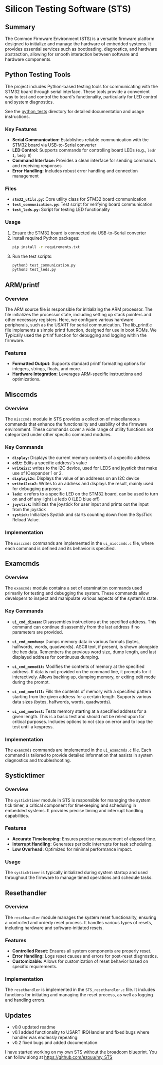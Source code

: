 # Silicon Testing Software (STS)

## Summary

The Common Firmware Environment (STS) is a versatile firmware platform designed to initialize and manage the hardware of embedded systems. It provides essential services such as bootloading, diagnostics, and hardware abstraction, allowing for smooth interaction between software and hardware components.

## Python Testing Tools

The project includes Python-based testing tools for communicating with the STM32 board through serial interface. These tools provide a convenient way to test and control the board's functionality, particularly for LED control and system diagnostics.

See the [python_tests](python_tests/README.md) directory for detailed documentation and usage instructions.

### Key Features

- **Serial Communication:** Establishes reliable communication with the STM32 board via USB-to-Serial converter
- **LED Control:** Supports commands for controlling board LEDs (e.g., `ledr 1`, `ledg 0`)
- **Command Interface:** Provides a clean interface for sending commands and receiving responses
- **Error Handling:** Includes robust error handling and connection management

### Files

- **`stm32_utils.py`:** Core utility class for STM32 board communication
- **`test_communication.py`:** Test script for verifying board communication
- **`test_leds.py`:** Script for testing LED functionality

### Usage

1. Ensure the STM32 board is connected via USB-to-Serial converter
2. Install required Python packages:
   ```bash
   pip install -r requirements.txt
   ```
3. Run the test scripts:
   ```bash
   python3 test_communication.py
   python3 test_leds.py
   ```

## ARM/printf

### Overview

The ARM source file is responsible for initializing the ARM processor. The file initializes the processor state, including setting up stack pointers and other necessary registers. Here, we configure various hardware peripherals, such as the USART for serial communication. The lib_printf.c file implements a simple printf function, designed for use in boot ROMs. We Typically used the prtinf function for debugging and logging within the firmware.

### Features

- **Formatted Output:** Supports standard printf formatting options for integers, strings, floats, and more.
- **Hardware Integration:** Leverages ARM-specific instructions and optimizations.

## Misccmds

### Overview

The `misccmds` module in STS provides a collection of miscellaneous commands that enhance the functionality and usability of the firmware environment. These commands cover a wide range of utility functions not categorized under other specific command modules.

### Key Commands

- **`display`:** Displays the current memory contents of a specific address
- **`edit`:** Edits a specific address's value
- **`writei2c`:** writes to the I2C device, used for LEDS and joystick that make use of IOexpander 1 or 2.
- **`displayi2c`:** Displays the value of an addreess on an I2C device
- **`writei2cio2`:** Writes to an address and displays the result, mainly used for debugging purposes
- **`ledx`:** x refers to a specific LED on the STM32 board, can be used to turn on and off any light i.e ledb 0 (LED blue off)
- **`joystick`:** Initilizes the joystick for user input and prints out the input from the joystick
- **`systick`:** Initializes Systick and starts counting down from the SysTick Reload Value.  

### Implementation

The `misccmds` commands are implemented in the `ui_misccmds.c` file, where each command is defined and its behavior is specified.

## Examcmds

### Overview

The `examcmds` module contains a set of examination commands used primarily for testing and debugging the system. These commands allow developers to inspect and manipulate various aspects of the system's state.

### Key Commands

- **`ui_cmd_disasm`:** Disassembles instructions at the specified address. This command can continue disassembly from the last address if no parameters are provided.

- **`ui_cmd_memdump`:** Dumps memory data in various formats (bytes, halfwords, words, quadwords). ASCII text, if present, is shown alongside the hex data. Remembers the previous word size, dump length, and last displayed address for continuous dumping.

- **`ui_cmd_memedit`:** Modifies the contents of memory at the specified address. If data is not provided on the command line, it prompts for it interactively. Allows backing up, dumping memory, or exiting edit mode during the prompt.

- **`ui_cmd_memfill`:** Fills the contents of memory with a specified pattern starting from the given address for a certain length. Supports various data sizes (bytes, halfwords, words, quadwords).

- **`ui_cmd_memtest`:** Tests memory starting at a specified address for a given length. This is a basic test and should not be relied upon for critical purposes. Includes options to not stop on error and to loop the test until a keypress.

### Implementation

The `examcmds` commands are implemented in the `ui_examcmds.c` file. Each command is tailored to provide detailed information that assists in system diagnostics and troubleshooting.

## Systicktimer

### Overview

The `systicktimer` module in STS is responsible for managing the system tick timer, a critical component for timekeeping and scheduling in embedded systems. It provides precise timing and interrupt handling capabilities.

### Features

- **Accurate Timekeeping:** Ensures precise measurement of elapsed time.
- **Interrupt Handling:** Generates periodic interrupts for task scheduling.
- **Low Overhead:** Optimized for minimal performance impact.

### Usage

The `systicktimer` is typically initialized during system startup and used throughout the firmware to manage timed operations and schedule tasks.

## Resethandler

### Overview

The `resethandler` module manages the system reset functionality, ensuring a controlled and orderly reset process. It handles various types of resets, including hardware and software-initiated resets.

### Features

- **Controlled Reset:** Ensures all system components are properly reset.
- **Error Handling:** Logs reset causes and errors for post-reset diagnostics.
- **Customizable:** Allows for customization of reset behavior based on specific requirements.

### Implementation

The `resethandler` is implemented in the `STS_resethandler.c` file. It includes functions for initiating and managing the reset process, as well as logging and handling errors.

## Updates

- v0.0 updated readme 
- v0.1 added functionality to USART IRQHandler and fixed bugs where handler was endlessly repeating
- v0.2 fixed bugs and added documentation

I have started working on my own STS without the broadcom blueprint. You can follow along at https://github.com/ezouu/my_STS